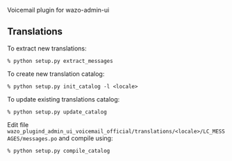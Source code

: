 Voicemail plugin for wazo-admin-ui

Translations
------------

To extract new translations:

    % python setup.py extract_messages

To create new translation catalog:

    % python setup.py init_catalog -l <locale>

To update existing translations catalog:

    % python setup.py update_catalog

Edit file `wazo_plugind_admin_ui_voicemail_official/translations/<locale>/LC_MESSAGES/messages.po` and compile
using:

    % python setup.py compile_catalog
